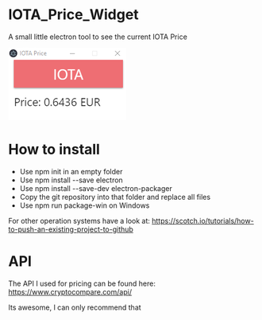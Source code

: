 # IOTA_Price_Widget
A small little electron tool to see the current IOTA Price

![alt text](https://github.com/LegitCodeRed/IOTA_Price_Widget/blob/master/assets/descImg.png)

# How to install
  - Use npm init in an empty folder
  - Use npm install --save electron
  - Use npm install --save-dev electron-packager
  - Copy the git repository into that folder and replace all files
  - Use npm run package-win on Windows
  
For other operation systems have a look at: 
https://scotch.io/tutorials/how-to-push-an-existing-project-to-github


# API
The API I used for pricing can be found here:
https://www.cryptocompare.com/api/

Its awesome, I can only recommend that

